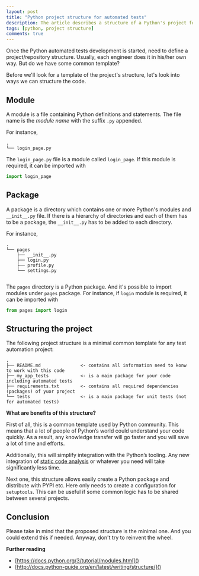 ```yaml
---
layout: post
title: "Python project structure for automated tests"
description: The article describes a structure of a Python's project for your automated tests.
tags: [python, project structure]
comments: true
---
```


Once the Python automated tests development is started, need to define a project/repository structure. Usually, each engineer does it in his/her own way. But do we have some common template?

Before we'll look for a template of the project's structure, let's look into ways we can structure the code.

Module
------
A module is a file containing Python definitions and statements. The file name is the _module name_ with the suffix `.py` appended. 

For instance,
```
.
└── login_page.py
``` 
The `login_page.py` file is a module called `login_page`. If this module is required, it can be imported with
```python
import login_page
```

Package
-------
A package is a directory which contains one or more Python's modules and `__init__.py` file. If there is a hierarchy of directories and each of them has to be a package, the `__init__.py` has to be added to each directory.
 
For instance,

```
.
└── pages
    ├── __init__.py
    ├── login.py
    ├── profile.py
    └── settings.py
    
```

The `pages` directory is a Python package. And it's possible to import modules under `pages` package. For instance, if `login` module is required, it can be imported with
```python
from pages import login
```

Structuring the project
-----------------------
The following project structure is a minimal common template for any test automation project:
```
.
├── README.md               <- contains all information need to konw to work with this code
├── my_app_tests            <- is a main package for your code including automated tests
├── requirements.txt        <- contains all required dependencies (packages) of yuor project
└── tests                   <- is a main package for unit tests (not for automated tests)
```

**What are benefits of this structure?**

First of all, this is a common template used by Python community. This means that a lot of people of Python’s world could understand your code quickly. As a result, any knowledge transfer will go faster and you will save a lot of time and efforts.

Additionally, this will simplify integration with the Python’s tooling. Any new integration of [static code analysis](http://extsoft.pro/static-code-analysis-in-python/) or whatever you need will take significantly less time.

Next one, this structure allows easily create a Python package and distribute with PYPI etc. Here only needs to create a configuration for `setuptools`. This can be useful if some common logic has to be shared between several projects.


Conclusion
----------
Please take in mind that the proposed structure is the minimal one. And you could extend this if needed. Anyway, don't try to reinvent the wheel. 

**Further reading**
- [https://docs.python.org/3/tutorial/modules.html]()
- [http://docs.python-guide.org/en/latest/writing/structure/]()
